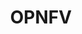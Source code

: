 ---
image: /assets/images/projects/opnfv.png
permalink: /engineering/projects/opnfv/
project_link_name: opnfv
project_url: https://www.opnfv.org/
statsAvailable: 'false'
title: OPNFV
---